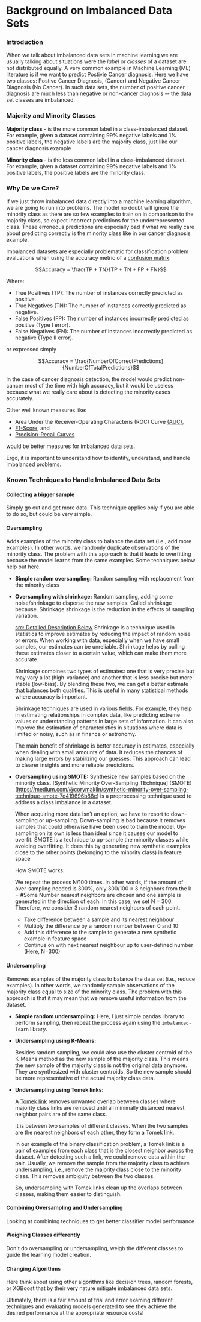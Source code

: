 # Background on Imbalanced Data Sets

### Introduction

When we talk about imbalanced data sets in machine learning we are usually talking about situations were the _label_ or _classes_ of a dataset are not distributed equally. A very common example in Machine Learning (ML) literature is if we want to predict Postivie Cancer diagnosis. Here we have two classes: Postive Cancer Diagnosis, (Cancer) and Negative Cancer Diagnosis (No Cancer). In such data sets, the number of positive cancer diagnosis are much less than negative or non-cancer diagnosis -- the data set classes are imbalanced.

### Majority and Minority Classes

**Majority class** - is the more common label in a class-imbalanced dataset. For example, given a dataset containing 99% negative labels and 1% positive labels, the negative labels are the majority class, just like our cancer diagnosis example

**Minority class** - is the less common label in a class-imbalanced dataset. For example, given a dataset containing 99% negative labels and 1% positive labels, the positive labels are the minority class.

### Why Do we Care?

If we just throw imbalanced data directly into a machine learning algorithm, we are going to run into problems. The model no doubt will ignore the minority class as there are so few examples to train on in comparison to the majority class, so expect incorrect predictions for the underrepresented class. These erroneous predictions are especially bad if what we really care about predicting correctly is the minority class like in our cancer diagnosis example.

Imbalanced datasets are especially problematic for classification problem evaluations when using the accuracy metric of a [confusion matrix](https://en.wikipedia.org/wiki/Confusion_matrix).

$$Accuracy = \frac{TP + TN}{TP + TN + FP + FN}$$

Where:

- True Positives (TP): The number of instances correctly predicted as positive.
- True Negatives (TN): The number of instances correctly predicted as negative.
- False Positives (FP): The number of instances incorrectly predicted as positive (Type I error).
- False Negatives (FN): The number of instances incorrectly predicted as negative (Type II error).

or expressed simply

$$Accuracy = \frac{NumberOfCorrectPredictions}{NumberOfTotalPredictions}$$

In the case of cancer diagnosis detection, the model would predict non-cancer most of the time with high accuracy, but it would be useless because what we really care about is detecting the minority cases accurately.

Other well known measures like:

- Area Under the Receiver-Operating Characteris (ROC) Curve [(AUC)](https://developers.google.com/machine-learning/glossary#AUC),
- [F1-Score](https://en.wikipedia.org/wiki/F-score), and
- [Precision-Recall Curves](https://www.geeksforgeeks.org/machine-learning/precision-recall-curve-ml/)

would be better measures for imbalanced data sets.

Ergo, it is important to understand how to identify, understand, and handle imbalanced problems.

### Known Techniques to Handle Imbalanced Data Sets

#### Collecting a bigger sample

Simply go out and get more data. This technique applies only if you are able to do so, but could be very simple.

#### Oversampling

Adds examples of the minority class to balance the data set (i.e., add more examples). In other words, we randomly duplicate observations of the minority class. The problem with this approach is that it leads to overfitting because the model learns from the same examples. Some techniques below help out here.

- **Simple random oversampling:**
  Random sampling with replacement from the minority class

- **Oversampling with shrinkage:**
  Random sampling, adding some noise/shrinkage to disperse the new samples. Called shrinkage because. Shrinkage
  shrinkage is the reduction in the effects of sampling variation.

  [src: Detailed Description Below](https://scisimple.com/en/keywords/shrinkage--k3qgv55)
  Shrinkage is a technique used in statistics to improve estimates by reducing the impact of random noise or errors. When working with data, especially when we have small samples, our estimates can be unreliable. Shrinkage helps by pulling these estimates closer to a certain value, which can make them more accurate.

  Shrinkage combines two types of estimates: one that is very precise but may vary a lot (high-variance) and another that is less precise but more stable (low-bias). By blending these two, we can get a better estimate that balances both qualities. This is useful in many statistical methods where accuracy is important.

  Shrinkage techniques are used in various fields. For example, they help in estimating relationships in complex data, like predicting extreme values or understanding patterns in large sets of information. It can also improve the estimation of characteristics in situations where data is limited or noisy, such as in finance or astronomy.

  The main benefit of shrinkage is better accuracy in estimates, especially when dealing with small amounts of data. It reduces the chances of making large errors by stabilizing our guesses. This approach can lead to clearer insights and more reliable predictions.

- **Oversampling using SMOTE:**
  Synthesize new samples based on the minority class. [Synthetic Minority Over-Sampling TEchnique] (SMOTE)(https://medium.com/@corymaklin/synthetic-minority-over-sampling-technique-smote-7d419696b88c) is a preprocessing technique used to address a class imbalance in a dataset.

  When acquiring more data isn’t an option, we have to resort to down-sampling or up-sampling. Down-sampling is bad because it removes samples that could otherwise have been used to train the model. Up-sampling on its own is less than ideal since it causes our model to overfit. SMOTE is a technique to up-sample the minority classes while avoiding overfitting. It does this by generating new synthetic examples close to the other points (belonging to the minority class) in feature space

  How SMOTE works:

  We repeat the process N/100 times. In other words, if the amount of over-sampling needed is 300%, only 300/100 = 3 neighbors from the k = #Some Number nearest neighbors are chosen and one sample is generated in the direction of each. In this case, we set N = 300. Therefore, we consider 3 random nearest neighbors of each point.

  - Take difference between a sample and its nearest neighbour
  - Multiply the difference by a random number between 0 and 10
  - Add this difference to the sample to generate a new synthetic example in feature space
  - Continue on with next nearest neighbour up to user-defined number (Here, N=300)

#### Undersampling

Removes examples of the majority class to balance the data set (i.e., reduce examples). In other words, we randomly sample observations of the majority class equal to size of the minority class. The problem with this approach is that it may mean that we remove useful information from the dataset.

- **Simple random undersampling:**
  Here, I just simple pandas library to perform sampling, then repeat the process again using the `imbalanced-learn` library.

- **Undersampling using K-Means:**

  Besides random sampling, we could also use the cluster centroid of the K-Means method as the new sample of the majority class. This means the new sample of the majority class is not the original data anymore. They are synthesized with cluster centroids. So the new sample should be more representative of the actual majority class data.

- **Undersampling using Tomek links:**

  A [Tomek link](https://en.wikipedia.org/wiki/Oversampling_and_undersampling_in_data_analysis) removes unwanted overlap between classes where majority class links are removed until all minimally distanced nearest neighbor pairs are of the same class.

  It is between two samples of different classes. When the two samples are the nearest neighbors of each other, they form a Tomek link.

  In our example of the binary classification problem, a Tomek link is a pair of examples from each class that is the closest neighbor across the dataset. After detecting such a link, we could remove data within the pair. Usually, we remove the sample from the majority class to achieve undersampling, i.e., remove the majority class close to the minority class. This removes ambiguity between the two classes.

  So, undersampling with Tomek links clean up the overlaps between classes, making them easier to distinguish.

#### Combining Oversampling and Undersampling

Looking at combining techniques to get better classifier model performance

#### Weighing Classes differently

Don't do oversampling or undersampling, weigh the different classes to guide the learning model creation.

#### Changing Algorithms

Here think about using other algorithms like decision trees, random forests, or XGBoost that by their very nature mitigate imbalanced data sets.

Ultimately, there is a fair amount of trial and error examing different techniques and evaluating models generated to see they achieve the desired performance at the appropriate resource costs!

